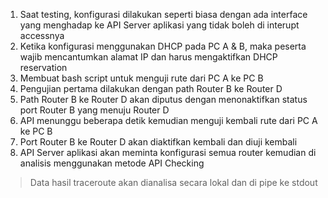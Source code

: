 1. Saat testing, konfigurasi dilakukan seperti biasa dengan ada interface yang menghadap ke API Server aplikasi yang tidak boleh di interupt accessnya
1. Ketika konfigurasi menggunakan DHCP pada PC A & B, maka peserta wajib mencantumkan alamat IP dan harus mengaktifkan DHCP reservation
1. Membuat bash script untuk menguji rute dari PC A ke PC B
1. Pengujian pertama dilakukan dengan path Router B ke Router D
1. Path Router B ke Router D akan diputus dengan menonaktifkan status port Router B yang menuju Router D
1. API menunggu beberapa detik kemudian menguji kembali rute  dari PC A ke PC B
1. Port Router B ke Router D akan diaktifkan kembali dan diuji kembali
1. API Server aplikasi akan meminta konfigurasi semua router kemudian di analisis menggunakan metode API Checking

> Data hasil traceroute akan dianalisa secara lokal dan di pipe ke stdout
